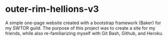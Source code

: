 # outer-rim-hellions-v3
A simple one-page website created with a bootstrap framework (Baker) for my SWTOR guild. The purpose of this project was to create a site for my friends, while also re-familiarizing myself with Git Bash, Github, and Heroku. 
